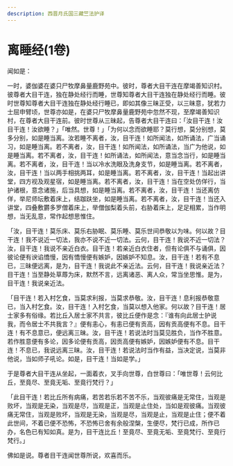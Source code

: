 ```yaml
---
description: 西晋月氏国三藏竺法护译
---
```


# 离睡经(1卷)

闻如是：

一时，婆伽婆在婆只尸牧摩鼻量鹿野苑中。彼时，尊者大目干连在摩竭善知识村。彼尊者大目干连，独在静处经行而睡，世尊知尊者大目干连独在静处经行而睡。彼时世尊知尊者大目干连独在静处经行睡已，即如其像三昧正受，以三昧意，犹若力士屈申臂顷，世尊亦如是，在婆只尸牧摩鼻量鹿野苑中忽然不现，至摩竭善知识村，在尊者大目干连前。彼时世尊从三昧起，告尊者大目干连曰：「汝目干连！汝目干连！汝欲睡？」「唯然。世尊！」「为何以念而欲睡耶？莫行想，莫分别想，莫多分别，如是睡当离。汝若睡不离者，汝，目干连！如所闻法，如所诵法，广当诵习，如是睡当离。若不离者，汝，目干连！如所闻法，如所诵法，当广为他说，如是睡当离。若不离者，汝，目干连！如所诵法，如所闻法，意当念当行，如是睡当离。若不离者，汝，目干连！当以冷水洗眼及洗身支节，如是睡当离。若不离者，汝，目干连！当以两手相挑两耳，如是睡当离。若不离者，汝，目干连！当起出讲堂，四方视及观星宿，如是睡当离。若不离者，汝，目干连！当在空处仿佯行，当护诸根，意念诸施，后当具想，如是睡当离。若不离者，汝，目干连！当还离仿佯，举尼师坛敷着床上，结跏趺坐，如是睡当离。若不离者，汝，目干连！当还入讲堂，四叠敷欝多罗僧着床上，举僧伽梨着头前，右胁着床上，足足相累，当作明想，当无乱意，常作起想思惟住。

「汝，目干连！莫乐床、莫乐右胁眠、莫乐睡、莫乐世间恭敬以为味。何以故？目干连！我不说近一切法，我亦不说不近一切法。云何，目干连！我说不近一切法？汝，目干连！我说不亲近白衣。目干连！若亲近白衣住者，但有论俱不与诵俱，因彼论便有谀谄憍慢，因有憍慢便有嫉妒，因嫉妒不知息。汝，目干连！若有不息已，三昧便远离，是为，目干连！我说此不亲近法。云何，目干连！我说亲近法？目干连！当至静处草蓐为床，默然不言，远离诸恶、离人众，常当坐思惟。是为，目干连！我说亲近法。

「目干连！若入村乞食，当莫求利报，当莫求恭敬。汝，目干连！息利报恭敬意已，当入村乞食。汝，目干连！入村乞食，当莫以想入他家。何以故？目干连！居士家多有俗缘。若比丘入居士家不共言，彼比丘便作是念：『谁有向此居士护说我，而令居士不共我言？』便有恚心，有恚已便有贡高，因有贡高便有不息。目干连！有不息意已，便远离三昧。汝，目干连！若说法时当莫见胜负，当作不胜意。若作胜意便有多论，因多论便有贡高，因贡高便有嫉妒，因嫉妒便有不息。目干连！不息已，我说远离三昧。汝，目干连！若说法时当作有益，当决定说，当莫非他说，当如师子吼论。如是，目干连！当如是学。」

于是尊者大目干连从坐起，一面着衣，叉手向世尊，白世尊曰：「唯世尊！云何比丘，至竟尽、至竟无垢、至竟行梵行？」

「此目干连！若比丘所有病痛，若苦若乐若不苦不乐，当观彼痛是无常住，当观是败坏，当观是无染，当观是尽，当观是正，当观是止住处，当如是观彼痛。当观彼痛无常住，当观是败坏，当观是无染，当观是尽，当观是止，当观是止住；便不着此世间，不着已便不恐怖，不恐怖已舍有余般涅槃，生便尽，梵行已成，所作已办，名色已有知如真。是为，目干连比丘！至竟尽、至竟无垢、至竟梵行、至竟行梵行。」

佛如是说。尊者目干连闻世尊所说，欢喜而乐。
